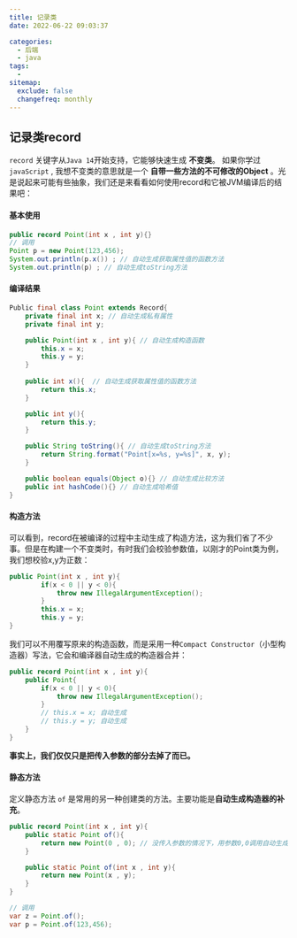 ```yaml
---
title: 记录类
date: 2022-06-22 09:03:37

categories:
  - 后端
  - java
tags:
  - 
sitemap:
  exclude: false
  changefreq: monthly
---
```



## 记录类record

`record` 关键字从`Java 14`开始支持，它能够快速生成 **不变类**。 如果你学过`javaScript` , 我想不变类的意思就是一个 **自带一些方法的不可修改的Object** 。光是说起来可能有些抽象，我们还是来看看如何使用record和它被JVM编译后的结果吧：

#### 基本使用

```java
public record Point(int x , int y){}
// 调用
Point p = new Point(123,456);
System.out.println(p.x()) ; // 自动生成获取属性值的函数方法
System.out.println(p) ; // 自动生成toString方法
```

#### 编译结果

```java
Public final class Point extends Record{
    private final int x; // 自动生成私有属性
    private final int y;

    public Point(int x , int y){ // 自动生成构造函数
        this.x = x;
        this.y = y;
    }
    
    public int x(){  // 自动生成获取属性值的函数方法
        return this.x; 
    }

    public int y(){  
        return this.y; 
    }

    public String toString(){ // 自动生成toString方法
        return String.format("Point[x=%s, y=%s]", x, y);
    }

    public boolean equals(Object o){} // 自动生成比较方法
    public int hashCode(){} // 自动生成哈希值
}

```

#### 构造方法

可以看到，record在被编译的过程中主动生成了构造方法，这为我们省了不少事。但是在构建一个不变类时，有时我们会校验参数值，以刚才的Point类为例，我们想校验x,y为正数：

```java
public Point(int x , int y){
        if(x < 0 || y < 0){
            throw new IllegalArgumentException();
        }
        this.x = x;
        this.y = y;
}
```

我们可以不用覆写原来的构造函数，而是采用一种`Compact Constructor`（小型构造器）写法，它会和编译器自动生成的构造器合并：

```java
public record Point(int x , int y){
    public Point{
        if(x < 0 || y < 0){
            throw new IllegalArgumentException();
        }
        // this.x = x; 自动生成 
        // this.y = y; 自动生成
    }
}
```

**事实上，我们仅仅只是把传入参数的部分去掉了而已。**


#### 静态方法

定义静态方法 `of` 是常用的另一种创建类的方法。主要功能是**自动生成构造器的补充**。

```java
public record Point(int x , int y){
    public static Point of(){
        return new Point(0 , 0); // 没传入参数的情况下，用参数0,0调用自动生成的构造方法 
    }

    public static Point of(int x , int y){
        return new Point(x , y); 
    }
}

// 调用
var z = Point.of();
var p = Point.of(123,456);

```



